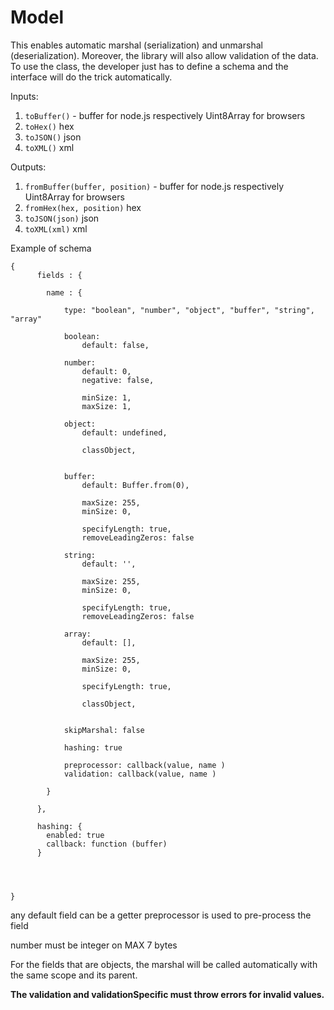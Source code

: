 # Model

This enables automatic marshal (serialization) and unmarshal (deserialization). Moreover, the library will also allow validation of the data. 
To use the class, the developer just has to define a schema and the interface will do the trick automatically. 

Inputs:
1. `toBuffer()` - buffer for node.js respectively Uint8Array for browsers 
2. `toHex()`  hex
4. `toJSON()` json
5. `toXML()` xml

Outputs:
1. `fromBuffer(buffer, position)` - buffer for node.js respectively Uint8Array for browsers 
2. `fromHex(hex, position)`  hex
4. `toJSON(json)` json
5. `toXML(xml)` xml


Example of schema

```
{
      fields : {
      
        name : {
        
            type: "boolean", "number", "object", "buffer", "string", "array"
  
            boolean:
                default: false,
            
            number:
                default: 0,
                negative: false,
                
                minSize: 1,
                maxSize: 1,
                   
            object:           
                default: undefined,
                
                classObject,
                
            
            buffer:
                default: Buffer.from(0),
                
                maxSize: 255,
                minSize: 0,                                          
                
                specifyLength: true,
                removeLeadingZeros: false
            
            string:
                default: '',
                
                maxSize: 255,
                minSize: 0,                                          
                
                specifyLength: true,
                removeLeadingZeros: false
                       
            array:
                default: [],
                
                maxSize: 255,
                minSize: 0,
                
                specifyLength: true,
                
                classObject,    
                
            
            skipMarshal: false                              
           
            hashing: true
            
            preprocessor: callback(value, name )
            validation: callback(value, name )
                      
        }
        
      },
      
      hashing: {
        enabled: true 
        callback: function (buffer)       
      }
      

        
             
}
```
any default field can be a getter
preprocessor is used to pre-process the field            
            
number must be integer on MAX 7 bytes

For the fields that are objects, the marshal will be called automatically with the same scope and its parent.

**The validation and validationSpecific must throw errors for invalid values.**

